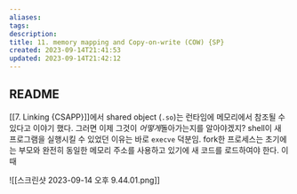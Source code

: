 ```yaml
---
aliases: 
tags: 
description:
title: 11. memory mapping and Copy-on-write (COW) {SP}
created: 2023-09-14T21:41:53
updated: 2023-09-14T21:42:12
---
```

## README

[[7. Linking {CSAPP}]]에서 shared object (`.so`)는 런타임에 메모리에서 참조될 수 있다고 이야기 했다. 그러면 이제 그것이 *어떻게*돌아가는지를 알아야겠지? shell이 새 프로그램을 실행시킬 수 있었던 이유는 바로 `execve` 덕분임. fork한 프로세스는 초기에는 부모와 완전히 동일한 메모리 주소를 사용하고 있기에 새 코드를 로드하여야 한다. 이때 

![[스크린샷 2023-09-14 오후 9.44.01.png]]